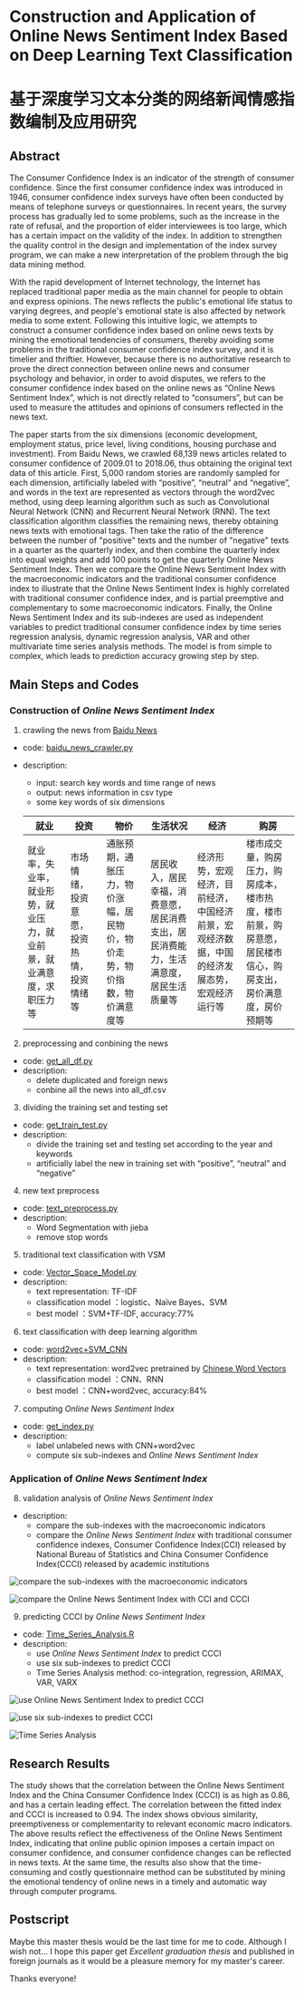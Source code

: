 # Construction and Application of Online News Sentiment Index Based on Deep Learning Text Classification
# 基于深度学习文本分类的网络新闻情感指数编制及应用研究

## Abstract
The Consumer Confidence Index is an indicator of the strength of consumer confidence. Since the first consumer confidence index was introduced in 1946, consumer confidence index surveys have often been conducted by means of telephone surveys or questionnaires. In recent years, the survey process has gradually led to some problems, such as the increase in the rate of refusal, and the proportion of elder interviewees is too large, which has a certain impact on the validity of the index. In addition to strengthen the quality control in the design and implementation of the index survey program, we can make a new interpretation of the problem through the big data mining method.

With the rapid development of Internet technology, the Internet has replaced traditional paper media as the main channel for people to obtain and express opinions. The news reflects the public's emotional life status to varying degrees, and people's emotional state is also affected by network media to some extent. Following this intuitive logic, we attempts to construct a consumer confidence index based on online news texts by mining the emotional tendencies of consumers, thereby avoiding some problems in the traditional consumer confidence index survey, and it is timelier and thriftier. However, because there is no authoritative research to prove the direct connection between online news and consumer psychology and behavior, in order to avoid disputes, we refers to the consumer confidence index based on the online news as “Online News Sentiment Index”, which is not directly related to “consumers”, but can be used to measure the attitudes and opinions of consumers reflected in the news text.

The paper starts from the six dimensions (economic development, employment status, price level, living conditions, housing purchase and investment). From Baidu News, we crawled 68,139 news articles related to consumer confidence of 2009.01 to 2018.06, thus obtaining the original text data of this article. First, 5,000 random stories are randomly sampled for each dimension, artificially labeled with “positive”, “neutral” and “negative”, and words in the text are represented as vectors through the word2vec method, using deep learning algorithm such as such as Convolutional Neural Network (CNN) and Recurrent Neural Network (RNN). The text classification algorithm classifies the remaining news, thereby obtaining news texts with emotional tags. Then take the ratio of the difference between the number of "positive" texts and the number of "negative" texts in a quarter as the quarterly index, and then combine the quarterly index into equal weights and add 100 points to get the quarterly Online News Sentiment Index. Then we compare the Online News Sentiment Index with the macroeconomic indicators and the traditional consumer confidence index to illustrate that the Online News Sentiment Index is highly correlated with traditional consumer confidence index, and is partial preemptive and complementary to some macroeconomic indicators. Finally, the Online News Sentiment Index and its sub-indexes are used as independent variables to predict traditional consumer confidence index by time series regression analysis, dynamic regression analysis, VAR and other multivariate time series analysis methods. The model is from simple to complex, which leads to prediction accuracy growing step by step.


## Main Steps and Codes
### Construction of *Online News Sentiment Index*
1. crawling the news from [Baidu News](https://news.baidu.com/)
- code: [baidu_news_crawler.py](https://github.com/Snowing-ST/Construction-and-Application-of-Online-News-Sentiment-Index/blob/master/1%20baidu_news_crawler.py)
- description:
    - input: search key words and time range of news
    - output: news information in csv type 
    - some key words of six dimensions

    |就业	|投资	|物价	|生活状况	|经济	|购房
    | ------ | ------ | ------ |------ | ------ | ------ |
    |就业率，失业率，就业形势，就业压力，就业前景，就业满意度，求职压力等 	|市场情绪，投资意愿，投资热情，投资情绪等 |通胀预期，通胀压力，物价涨幅，居民物价，物价走势，物价指数，物价满意度等|居民收入，居民幸福，消费意愿，居民消费支出，居民消费能力，生活满意度，居民生活质量等 |经济形势，宏观经济，目前经济，中国经济前景，宏观经济数据，中国的经济发展态势，宏观经济运行等|楼市成交量，购房压力，购房成本，楼市热度，楼市前景，购房意愿，居民楼市信心，购房支出，房价满意度，房价预期等|


2. preprocessing and conbining the news 
- code: [get_all_df.py](https://github.com/Snowing-ST/Construction-and-Application-of-Online-News-Sentiment-Index/blob/master/2%20get_all_df.py)
- description:
    - delete duplicated and foreign news
    - conbine all the news into all_df.csv 

3. dividing the training set and testing set
- code: [get_train_test.py](https://github.com/Snowing-ST/Construction-and-Application-of-Online-News-Sentiment-Index/blob/master/3%20get_train_test.py)
- description:
    - divide the training set and testing set according to the year and keywords
    - artificially label the new in training set with “positive”, “neutral” and “negative”

4. new text preprocess
- code: [text_preprocess.py](https://github.com/Snowing-ST/Construction-and-Application-of-Online-News-Sentiment-Index/blob/master/4%20text_preprocess.py)
- description:
    - Word Segmentation with jieba
    - remove stop words

5. traditional text classification with VSM
- code: [Vector_Space_Model.py](https://github.com/Snowing-ST/Construction-and-Application-of-Online-News-Sentiment-Index/blob/master/5%20Vector_Space_Model.py)
- description:
    - text representation: TF-IDF
    - classification model ：logistic、Naïve Bayes、SVM
    - best model ：SVM+TF-IDF, accuracy:77%

6. text classification with deep learning algorithm
- code: [word2vec+SVM_CNN](https://github.com/Snowing-ST/Construction-and-Application-of-Online-News-Sentiment-Index/tree/master/6%20word2vec%2BSVM_CNN)
- description:
    - text representation: word2vec pretrained by [Chinese Word Vectors](https://github.com/Embedding/Chinese-Word-Vectors)
    - classification model ：CNN、RNN
    - best model ：CNN+word2vec, accuracy:84%

7.  computing *Online News Sentiment Index*
- code: [get_index.py](https://github.com/Snowing-ST/Construction-and-Application-of-Online-News-Sentiment-Index/tree/master/7%20get_index.py)
- description:
    - label unlabeled news with CNN+word2vec 
    - compute six sub-indexes and *Online News Sentiment Index*

### Application of *Online News Sentiment Index*
8. validation analysis of *Online News Sentiment Index*
- description:
    - compare the sub-indexes with the macroeconomic indicators 
    - compare the *Online News Sentiment Index* with traditional consumer confidence indexes, Consumer Confidence Index(CCI) released by National Bureau of Statistics and China Consumer Confidence Index(CCCI) released by academic institutions

![compare the sub-indexes with the macroeconomic indicators](https://github.com/Snowing-ST/Construction-and-Application-of-Online-News-Sentiment-Index/blob/master/pic/validation%20analysis%201.jpg)

![compare the *Online News Sentiment Index* with CCI and CCCI](https://github.com/Snowing-ST/Construction-and-Application-of-Online-News-Sentiment-Index/blob/master/pic/validation%20analysis%202.jpg)

9. predicting CCCI by *Online News Sentiment Index*
- code: [Time_Series_Analysis.R](https://github.com/Snowing-ST/Construction-and-Application-of-Online-News-Sentiment-Index/tree/master/8%20Time_Series_Analysis.R)
- description:
    - use *Online News Sentiment Index* to predict CCCI
    - use six sub-indexes to predict CCCI
    - Time Series Analysis method: co-integration, regression, ARIMAX, VAR, VARX

![use *Online News Sentiment Index* to predict CCCI](https://github.com/Snowing-ST/Construction-and-Application-of-Online-News-Sentiment-Index/blob/master/pic/prediction1.jpg)

![use six sub-indexes to predict CCCI](https://github.com/Snowing-ST/Construction-and-Application-of-Online-News-Sentiment-Index/blob/master/pic/prediction2.jpg)

![Time Series Analysis](https://github.com/Snowing-ST/Construction-and-Application-of-Online-News-Sentiment-Index/blob/master/pic/time%20series%20analysis.jpg)

## Research Results
The study shows that the correlation between the Online News Sentiment Index and the China Consumer Confidence Index (CCCI) is as high as 0.86, and has a certain leading effect. The correlation between the fitted index and CCCI is increased to 0.94. The index shows obvious similarity, preemptiveness or complementarity to relevant economic macro indicators. The above results reflect the effectiveness of the Online News Sentiment Index, indicating that online public opinion imposes a certain impact on consumer confidence, and consumer confidence changes can be reflected in news texts. At the same time, the results also show that the time-consuming and costly questionnaire method can be substituted by mining the emotional tendency of online news in a timely and automatic way through computer programs.

## Postscript
Maybe this master thesis would be the last time for me to code. Although I wish not...
I hope this paper get *Excellent graduation thesis* and published in foreign journals as it would be a pleasure memory for my master's career.


Thanks everyone!

